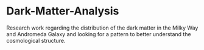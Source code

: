 # Dark-Matter-Analysis
Research work regarding the distribution of the dark matter in the Milky Way and Andromeda Galaxy and looking for a pattern to better understand the cosmological structure.

